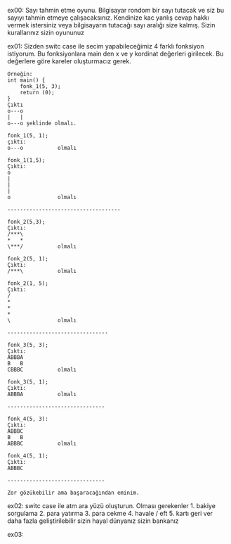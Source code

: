 ex00:
    Sayı tahmin etme oyunu. Bilgisayar rondom bir sayı tutacak ve siz bu sayıyı tahmin etmeye çalışacaksınız.
    Kendinize kac yanlış cevap hakkı vermek istersiniz veya bilgisayarın tutacağı sayı aralığı size kalmış.
    Sizin kurallarınız sizin oyununuz

ex01:
    Sizden switc case ile secim yapabileceğimiz 4 farklı fonksiyon istiyorum.
    Bu fonksiyonlara main den x ve y kordinat değerleri girilecek. Bu değerlere göre kareler oluşturmacız gerek.

    Örneğin:
    int main() {
        fonk_1(5, 3);
        return (0);
    }
    Çıktı
    o---o
    |   |
    o---o şeklinde olmalı.

    fonk_1(5, 1);
    çıktı:
    o---o           olmalı

    fonk_1(1,5);
    Çıktı:
    o
    |
    |
    |
    o               olmalı

    ------------------------------------

    fonk_2(5,3);
    Çıktı:
    /***\
    *   *
    \***/           olmalı

    fonk_2(5, 1);
    Çıktı:
    /***\           olmalı

    fonk_2(1, 5);
    Çıktı:
    /
    *
    *
    *
    \               olmalı

    --------------------------------

    fonk_3(5, 3);
    Çıktı:
    ABBBA
    B   B
    CBBBC           olmalı

    fonk_3(5, 1);
    Çıktı:
    ABBBA           olmalı

    -------------------------------

    fonk_4(5, 3):
    Çıktı:
    ABBBC
    B   B
    ABBBC           olmalı

    fonk_4(5, 1);
    Çıktı:
    ABBBC

    -------------------------------

    Zor gözükebilir ama başaracağından eminim.

ex02:
    switc case ile atm ara yüzü oluşturun. Olması gerekenler 
    1. bakiye sorgulama
    2. para yatırma
    3. para cekme
    4. havale / eft
    5. kartı geri ver
    daha fazla geliştirilebilir sizin hayal dünyanız sizin bankanız

ex03:
    